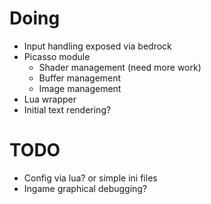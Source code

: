 Doing
===
* Input handling exposed via bedrock
* Picasso module
  * Shader management (need more work)
  * Buffer management
  * Image management
* Lua wrapper
* Initial text rendering?

TODO
===
* Config via lua? or simple ini files
* Ingame graphical debugging?
